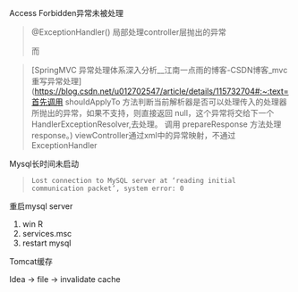 Access Forbidden异常未被处理

> @ExceptionHandler() 局部处理controller层抛出的异常
>
> 而

> [SpringMVC 异常处理体系深入分析__江南一点雨的博客-CSDN博客_mvc重写异常处理](https://blog.csdn.net/u012702547/article/details/115732704#:~:text=首先调用 shouldApplyTo 方法判断当前解析器是否可以处理传入的处理器所抛出的异常，如果不支持，则直接返回 null，这个异常将交给下一个 HandlerExceptionResolver,去处理。 调用 prepareResponse 方法处理 response。)
viewController通过xml中的异常映射，不通过ExceptionHandler





Mysql长时间未启动

> ```
> Lost connection to MySQL server at ‘reading initial communication packet’, system error: 0
> ```

重启mysql server

1. win R
2. services.msc
3. restart mysql



Tomcat缓存

Idea -> file -> invalidate cache
